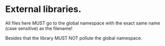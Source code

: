 # External libraries.

All files here MUST go to the global namespace with the exact same name (case sensitive) as the filename!
 
Besides that the library MUST NOT pollute the global namespace.
